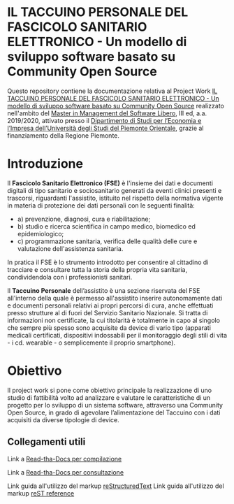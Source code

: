 IL TACCUINO PERSONALE DEL FASCICOLO SANITARIO ELETTRONICO - Un modello di sviluppo software basato su Community Open Source
===================

Questo repository contiene la documentazione relativa al Project Work [IL TACCUINO PERSONALE DEL FASCICOLO SANITARIO ELETTRONICO - Un modello di sviluppo software basato su Community Open Source](https://il-taccuino-personale-del-fascicolo-sanitario-elettronico.readthedocs.io/en/latest/) realizzato nell'ambito del [Master in Management del Software Libero](https://www.managementsoftwarelibero.it/), III ed, a.a. 2019/2020, attivato presso il [Dipartimento di Studi per l’Economia e l’Impresa dell’Università degli Studi del Piemonte Orientale](https://www.uniupo.it/tuttostudenti/lofferta-formativa-colpo-docchio/i-master/i-livello/management-software-libero-iii-ed), grazie al finanziamento della Regione Piemonte.


Introduzione
============
Il **Fascicolo Sanitario Elettronico (FSE)** è l'insieme dei dati e documenti digitali di tipo sanitario e sociosanitario generati da eventi clinici presenti e trascorsi, riguardanti l'assistito, istituito nel rispetto della normativa vigente in materia di protezione dei dati personali con le seguenti finalità:

- a) prevenzione, diagnosi, cura e riabilitazione;
- b) studio e ricerca scientifica in campo medico, biomedico ed epidemiologico;
- c) programmazione sanitaria, verifica delle qualità delle cure e valutazione dell'assistenza sanitaria.

In pratica il FSE è lo strumento introdotto per consentire al cittadino di tracciare e consultare tutta la storia della propria vita sanitaria, condividendola con i professionisti sanitari.

Il **Taccuino Personale** dell’assistito è una sezione riservata del FSE all'interno della quale è permesso all'assistito inserire autonomamente dati e documenti personali relativi ai propri percorsi di cura, anche effettuati presso strutture al di fuori del Servizio Sanitario Nazionale. Si tratta  di informazioni non certificate, la cui titolarità è totalmente in capo al singolo che sempre più spesso sono acquisite da device di vario tipo  (apparati medicali certificati, dispositivi indossabili per il monitoraggio degli stili di vita -  i cd. wearable - o semplicemente il proprio smartphone).

Obiettivo
=========
Il project work si pone come obiettivo principale la realizzazione di uno studio di fattibilità volto ad analizzare e valutare le caratteristiche di un progetto per lo sviluppo di un sistema software, attraverso una Community Open Source, in grado di agevolare l’alimentazione del Taccuino con i dati acquisiti da diverse tipologie di device.


Collegamenti utili
-------------------
Link a [Read-tha-Docs per compilazione](https://readthedocs.org/projects/taccuino-community-os/)

Link a [Read-tha-Docs per consultazione](https://taccuino-community-os.readthedocs.io/)

Link guida all'utilizzo del markup [reStructuredText](https://www.sphinx-doc.org/en/master/usage/restructuredtext/index.html)
Link guida all'utilizzo del markup [reST reference](https://docutils.sourceforge.io/rst.html)



